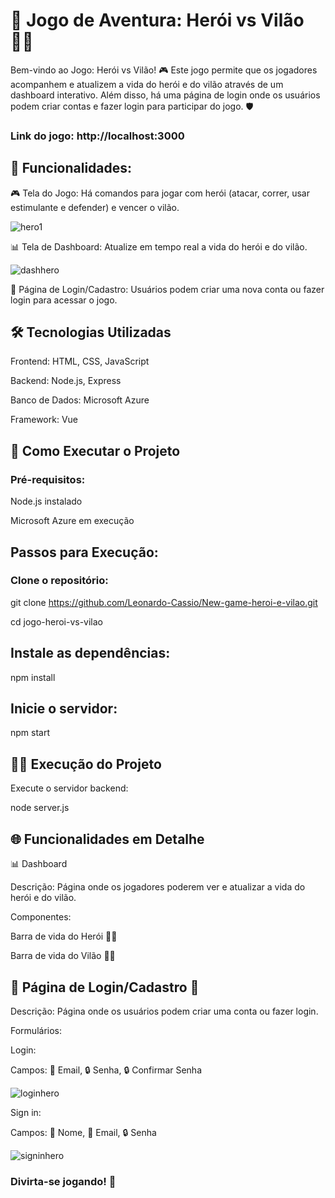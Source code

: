 
# 🏹 Jogo de Aventura: Herói vs Vilão 🦹‍♂️
Bem-vindo ao Jogo: Herói vs Vilão! 
🎮 Este jogo permite que os jogadores acompanhem e atualizem a vida do herói e do vilão através de um dashboard interativo. Além disso, há uma página de login onde os usuários podem criar contas e fazer login para participar do jogo. 🛡️

### Link do jogo: http://localhost:3000

## 🌟 Funcionalidades:

🎮 Tela do Jogo: Há comandos para jogar com herói (atacar, correr, usar estimulante e defender) e vencer o vilão.

![hero1](https://github.com/Leonardo-Cassio/New-game-heroi-e-vilao/assets/143566209/afcdf093-a814-4697-aecb-c9865c6b9e30)

📊 Tela de Dashboard: Atualize em tempo real a vida do herói e do vilão.

![dashhero](https://github.com/Leonardo-Cassio/New-game-heroi-e-vilao/assets/143566209/1d9c7fea-0742-4a10-b6d8-032623bb4dc7)

🔑 Página de Login/Cadastro: Usuários podem criar uma nova conta ou fazer login para acessar o jogo.

## 🛠️ Tecnologias Utilizadas
Frontend: HTML, CSS, JavaScript

Backend: Node.js, Express

Banco de Dados: Microsoft Azure

Framework: Vue

## 🚀 Como Executar o Projeto

### Pré-requisitos:

Node.js instalado

Microsoft Azure em execução

## Passos para Execução:

### Clone o repositório:

git clone https://github.com/Leonardo-Cassio/New-game-heroi-e-vilao.git

cd jogo-heroi-vs-vilao

## Instale as dependências:

npm install

## Inicie o servidor:

npm start

## 🧑‍💻 Execução do Projeto

Execute o servidor backend:

node server.js

## 🌐 Funcionalidades em Detalhe
📊 Dashboard

Descrição: Página onde os jogadores poderem ver e atualizar a vida do herói e do vilão.

Componentes:

Barra de vida do Herói 🦸‍♂️

Barra de vida do Vilão 🦹‍♂️

## 🔑 Página de Login/Cadastro 📂
Descrição: Página onde os usuários podem criar uma conta ou fazer login.

Formulários:

Login:

Campos: 📧 Email, 🔒 Senha, 🔒 Confirmar Senha

![loginhero](https://github.com/Leonardo-Cassio/New-game-heroi-e-vilao/assets/143566209/c25ee077-2703-491e-80fd-323a02d5b399)

Sign in:

Campos: 🧑 Nome, 📧 Email, 🔒 Senha

![signinhero](https://github.com/Leonardo-Cassio/New-game-heroi-e-vilao/assets/143566209/8bcffd59-c81f-417b-84a4-61d5b7a87e0c)

### Divirta-se jogando! 🎉

